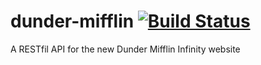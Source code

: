 # dunder-mifflin [![Build Status](https://travis-ci.com/GameDevFox/dunder-mifflin.svg?token=GrEbYizRxzQSDyn2Sx6B&branch=master)](https://travis-ci.com/GameDevFox/dunder-mifflin)
A RESTfil API for the new Dunder Mifflin Infinity website

